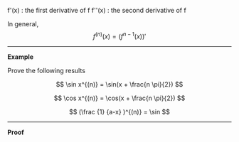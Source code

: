 f'(x) : the first derivative of f 
f''(x) : the second derivative of f

In general,
$$
	f^{(n)}(x) = (f^{n-1}(x))'
$$


----- 

**Example**

Prove the following results

$$
	\sin x^{(n)} = \sin(x + \frac{n \pi}{2})
$$

$$
	\cos x^{(n)} = \cos(x + \frac{n \pi}{2})
$$

$$
	(\frac
		{1}
		{a-x}
	)^{(n)} = \sin
$$

---
**Proof**
